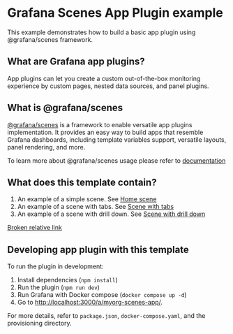 # Grafana Scenes App Plugin example

This example demonstrates how to build a basic app plugin using @grafana/scenes framework.

## What are Grafana app plugins?

App plugins can let you create a custom out-of-the-box monitoring experience by custom pages, nested data sources, and panel plugins.

## What is @grafana/scenes

[@grafana/scenes](https://github.com/grafana/scenes) is a framework to enable versatile app plugins implementation. It provides an easy way to build apps that resemble Grafana dashboards, including template variables support, versatile layouts, panel rendering, and more.

To learn more about @grafana/scenes usage please refer to [documentation](https://grafana.com/developers/scenes)

## What does this template contain?

1. An example of a simple scene. See [Home scene](./src/pages/Home/Home.tsx)
1. An example of a scene with tabs. See [Scene with tabs](./src/pages/WithTabs/WithTabs.tsx)
1. An example of a scene with drill down. See [Scene with drill down](./src/pages/WithDrilldown/WithDrilldown.tsx)

[Broken relative link](#developing-app-plugin-with-blasdlasdlasdsa)

## Developing app plugin with this template

To run the plugin in development:

1. Install dependencies (`npm install`)
1. Run the plugin (`npm run dev`)
1. Run Grafana with Docker compose (`docker compose up -d`)
1. Go to [http://localhost:3000/a/myorg-scenes-app/](http://localhost:3000/a/myorg-scenes-app/).

For more details, refer to `package.json`, `docker-compose.yaml`, and the provisioning directory.
